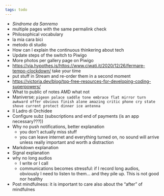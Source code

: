 ```yaml
---
tags: todo
---
```

- *Sindrome da Sanremo*
- multiple pages with the same permalink check
- Philosophical vocabulary
- la mia cara bici
- metodo di studio
- How can I explain the continuous thinkering about tech
- Update steps of the switch to Piwigo
- More photos per gallery page on Piwigo
- https://via.hypothes.is/https://www.ciwati.it/2020/12/26/fermare-tempo-clockdown/ take your time
- put stuff in Stream and re-order them in a second moment
- https://victoria.dev/blog/top-free-resources-for-developing-coding-superpowers/
- What to public of notes AMD what not
- Maniverse: `pigeon palace saddle tone embrace flat mirror turn awkward offer obvious finish alone amazing critic phone cry state shove current protect dinner ice antenna`
- Il Ladro di Orchidee
- Configure subz (subscriptions and end of payments (is an app necessary???))
- Why no push notifications, better explanation
	- you don't actually miss stuff
	- you can leave internet and everything turned on, no sound will arrive unless really important and worth a distraction
- Markdown explanation
- Signal explanation
- why no long audios
	- I write or I call
	- communications becomes stressful: if I record long audios, obviously I need to listen to them… and they pile up. This is not good nor healthy
- Post mindfulness: it is important to care also about the “after” of mindfulnes